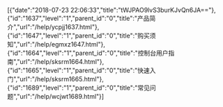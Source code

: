 [{"date":"2018-07-23 22:06:33","title":"tWJPAO9lvS3burKJvQn6JA=="},{"id":"1637","level":"1","parent_id":"0","title":"产品简介","url":"/help/ycpjj1637.html"},{"id":"1647","level":"1","parent_id":"0","title":"购买须知","url":"/help/egmxz1647.html"},{"id":"1664","level":"1","parent_id":"0","title":"控制台用户指南","url":"/help/sksrm1664.html"},{"id":"1665","level":"1","parent_id":"0","title":"快速入门","url":"/help/sksrm1665.html"},{"id":"1689","level":"1","parent_id":"0","title":"常见问题","url":"/help/wcjwt1689.html"}]